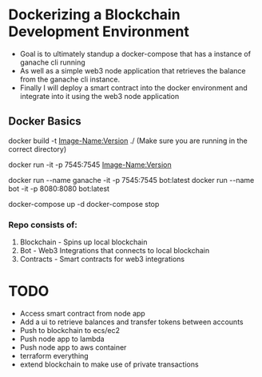 # Dockerizing a Blockchain Development Environment

- Goal is to ultimately standup a docker-compose that has a instance of ganache cli running 
- As well as a simple web3 node application that retrieves the balance from the ganache cli instance.
- Finally I will deploy a smart contract into the docker environment and integrate into it using the web3 node application

## Docker Basics

docker build -t <Image-Name:Version>  ./ (Make sure you are running in the correct directory)

docker run -it -p 7545:7545 <Image-Name:Version>

docker run --name ganache -it -p 7545:7545 bot:latest
docker run --name bot -it -p 8080:8080 bot:latest

docker-compose up -d
docker-compose stop 

### Repo consists of:
1. Blockchain - Spins up local blockchain
2. Bot - Web3 Integrations that connects to local blockchain
3. Contracts - Smart contracts for web3 integrations 



# TODO

- Access smart contract from node app
- Add a ui to retrieve balances and transfer tokens between accounts
- Push to blockchain to ecs/ec2
- Push node app to lambda 
- Push node app to aws container
- terraform everything
- extend blockchain to make use of private transactions
